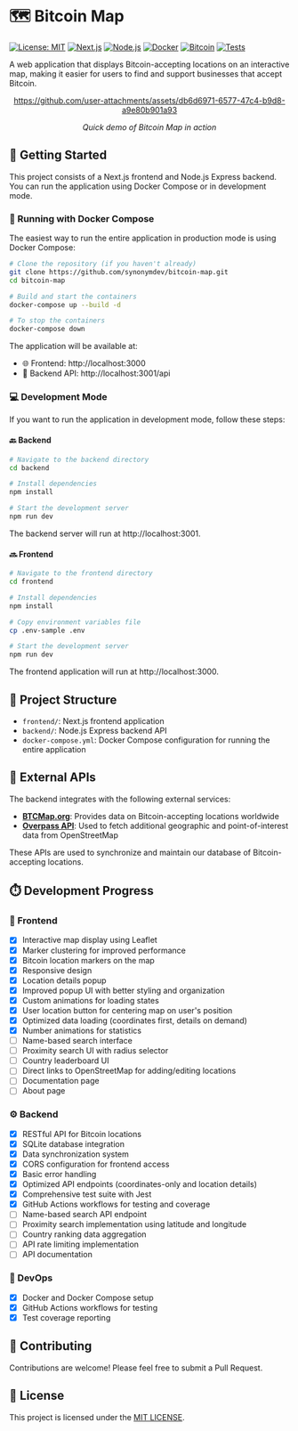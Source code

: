 # 🗺️ Bitcoin Map

[![License: MIT](https://img.shields.io/badge/License-MIT-yellow.svg)](https://opensource.org/licenses/MIT) [![Next.js](https://img.shields.io/badge/Next.js-14-black)](https://nextjs.org/) [![Node.js](https://img.shields.io/badge/Node.js-18.x-green)](https://nodejs.org/) [![Docker](https://img.shields.io/badge/Docker-Ready-blue)](#-running-with-docker-compose) [![Bitcoin](https://img.shields.io/badge/Bitcoin-Accepted-orange)](https://bitcoin.org/) [![Tests](https://github.com/synonymdev/bitcoin-map/actions/workflows/test.yml/badge.svg)](https://github.com/synonymdev/bitcoin-map/actions/workflows/test.yml)

A web application that displays Bitcoin-accepting locations on an interactive map, making it easier for users to find and support businesses that accept Bitcoin.

<div align="center">
  
  https://github.com/user-attachments/assets/db6d6971-6577-47c4-b9d8-a9e80b901a93
  
  *Quick demo of Bitcoin Map in action*
</div>

## 🚀 Getting Started

This project consists of a Next.js frontend and Node.js Express backend. You can run the application using Docker Compose or in development mode.

### 🐳 Running with Docker Compose

The easiest way to run the entire application in production mode is using Docker Compose:

```bash
# Clone the repository (if you haven't already)
git clone https://github.com/synonymdev/bitcoin-map.git
cd bitcoin-map

# Build and start the containers
docker-compose up --build -d

# To stop the containers
docker-compose down
```

The application will be available at:

- 🌐 Frontend: http://localhost:3000
- 🔌 Backend API: http://localhost:3001/api

### 💻 Development Mode

If you want to run the application in development mode, follow these steps:

#### 🔙 Backend

```bash
# Navigate to the backend directory
cd backend

# Install dependencies
npm install

# Start the development server
npm run dev
```

The backend server will run at http://localhost:3001.

#### 🔜 Frontend

```bash
# Navigate to the frontend directory
cd frontend

# Install dependencies
npm install

# Copy environment variables file
cp .env-sample .env

# Start the development server
npm run dev
```

The frontend application will run at http://localhost:3000.

## 📁 Project Structure

- `frontend/`: Next.js frontend application
- `backend/`: Node.js Express backend API
- `docker-compose.yml`: Docker Compose configuration for running the entire application

## 🔌 External APIs

The backend integrates with the following external services:

- **[BTCMap.org](https://btcmap.org/api)**: Provides data on Bitcoin-accepting locations worldwide
- **[Overpass API](https://overpass-api.de/)**: Used to fetch additional geographic and point-of-interest data from OpenStreetMap

These APIs are used to synchronize and maintain our database of Bitcoin-accepting locations.

## ⏱️ Development Progress

### 🎨 Frontend

- [x] Interactive map display using Leaflet
- [x] Marker clustering for improved performance
- [x] Bitcoin location markers on the map
- [x] Responsive design
- [x] Location details popup
- [x] Improved popup UI with better styling and organization
- [x] Custom animations for loading states
- [x] User location button for centering map on user's position
- [x] Optimized data loading (coordinates first, details on demand)
- [x] Number animations for statistics
- [ ] Name-based search interface
- [ ] Proximity search UI with radius selector
- [ ] Country leaderboard UI
- [ ] Direct links to OpenStreetMap for adding/editing locations
- [ ] Documentation page
- [ ] About page

### ⚙️ Backend

- [x] RESTful API for Bitcoin locations
- [x] SQLite database integration
- [x] Data synchronization system
- [x] CORS configuration for frontend access
- [x] Basic error handling
- [x] Optimized API endpoints (coordinates-only and location details)
- [x] Comprehensive test suite with Jest
- [x] GitHub Actions workflows for testing and coverage
- [ ] Name-based search API endpoint
- [ ] Proximity search implementation using latitude and longitude
- [ ] Country ranking data aggregation
- [ ] API rate limiting implementation
- [ ] API documentation

### 🔧 DevOps

- [x] Docker and Docker Compose setup
- [x] GitHub Actions workflows for testing
- [x] Test coverage reporting

## 👥 Contributing

Contributions are welcome! Please feel free to submit a Pull Request.

## 📄 License

This project is licensed under the [MIT LICENSE](LICENSE).
